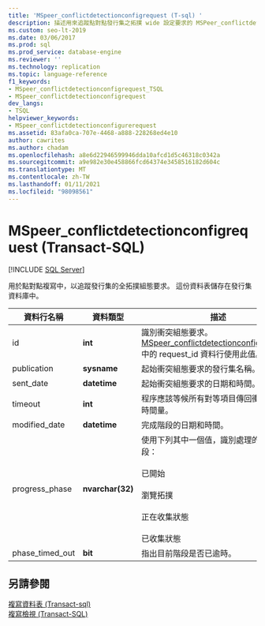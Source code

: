 ```yaml
---
title: 'MSpeer_conflictdetectionconfigrequest (T-sql) '
description: 描述用來追蹤點對點發行集之拓撲 wide 設定要求的 MSPeer_conflictdetectionconfigurerequest 預存程式。
ms.custom: seo-lt-2019
ms.date: 03/06/2017
ms.prod: sql
ms.prod_service: database-engine
ms.reviewer: ''
ms.technology: replication
ms.topic: language-reference
f1_keywords:
- MSpeer_conflictdetectionconfigrequest_TSQL
- MSpeer_conflictdetectionconfigrequest
dev_langs:
- TSQL
helpviewer_keywords:
- MSpeer_conflictdetectionconfigurerequest
ms.assetid: 83afa0ca-707e-4468-a888-228268ed4e10
author: cawrites
ms.author: chadam
ms.openlocfilehash: a8e6d22946599946dda10afcd1d5c46318c0342a
ms.sourcegitcommit: a9e982e30e458866fcd64374e3458516182d604c
ms.translationtype: MT
ms.contentlocale: zh-TW
ms.lasthandoff: 01/11/2021
ms.locfileid: "98098561"
---
```

# <a name="mspeer_conflictdetectionconfigrequest-transact-sql"></a>MSpeer_conflictdetectionconfigrequest (Transact-SQL)
[!INCLUDE [SQL Server](../../includes/applies-to-version/sqlserver.md)]

  用於點對點複寫中，以追蹤發行集的全拓撲組態要求。 這份資料表儲存在發行集資料庫中。  
  
|資料行名稱|資料類型|描述|  
|-----------------|---------------|-----------------|  
|id|**int**|識別衝突組態要求。 [MSpeer_conflictdetectionconfigresponse](../../relational-databases/system-tables/mspeer-conflictdetectionconfigresponse-transact-sql.md)中的 request_id 資料行使用此值。|  
|publication|**sysname**|起始衝突組態要求的發行集名稱。|  
|sent_date|**datetime**|起始衝突組態要求的日期和時間。|  
|timeout|**int**|程序應該等候所有對等項目傳回衝突資訊的時間量。|  
|modified_date|**datetime**|完成階段的日期和時間。|  
|progress_phase|**nvarchar(32)**|使用下列其中一個值，識別處理的目前階段：<br /><br /> 已開始<br /><br /> 瀏覽拓撲<br /><br /> 正在收集狀態<br /><br /> 已收集狀態|  
|phase_timed_out|**bit**|指出目前階段是否已逾時。|  
  
## <a name="see-also"></a>另請參閱  
 [複寫資料表 &#40;Transact-sql&#41;](../../relational-databases/system-tables/replication-tables-transact-sql.md)   
 [複寫檢視 &#40;Transact-SQL&#41;](../../relational-databases/system-views/replication-views-transact-sql.md)  
  
  

